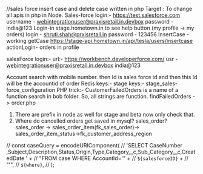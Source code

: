 //sales force insert case and delete case written in php
Target : To change all apis in php in Node.
Sales-force login:-
https://test.salesforce.com
        username - webintegrationuser@praxisretail.in.devbox
        password - india@123
Login-in stage.hometown.in to see help button (my profile -> my orders)
    login - shruti.shah@prxisretail.in
    password - 123456
InsertCase - working
getCase
https://stage-api.hometown.in/api/tesla/users/insertcase
actionLogin- orders in profile

salesForce login:-
url:-
    https://workbench.developerforce.com/ 
usr - 
    webintegrationuser@praxisretail.in.devbox
    india@123

Account search with mobile number.
    then Id is sales force id
    and then this Id will be the accountid of order
Redis keys:-
stage keys:-
stage_sales-force_configuration
PHP trick:-
CustomerFailedOrders is a name of a function search in bob folder. So, all strings are function. 
findFailedOrders -> order.php

1. There are prefix in node as well for stage and beta now only  check that.
2. Where do cancelled orders get saved in mysql? sales_order?
sales_order -> sales_order_item(fk_sales_order)-> sales_order_item_status->fk_customer_address_region












// const caseQuery = encodeURIComponent(
      //   'SELECT CaseNumber ,Subject,Description,Status,Origin,Type,Category__c,Sub_Category__c,CreatedDate ' +
      //     "FROM case WHERE AccountId='" +
      //     `${salesforceID}` +
      //     "'",
      //   `${where}`,
      // );

